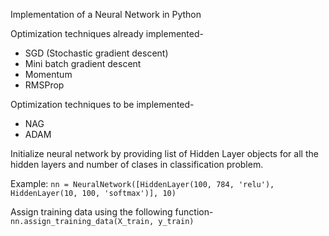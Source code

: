 Implementation of a Neural Network in Python

Optimization techniques already implemented-
- SGD (Stochastic gradient descent)
- Mini batch gradient descent
- Momentum
- RMSProp

Optimization techniques to be implemented-
- NAG
- ADAM

Initialize neural network by providing list of Hidden Layer objects for all the hidden layers and number of clases in classification problem.

Example:
```nn = NeuralNetwork([HiddenLayer(100, 784, 'relu'), HiddenLayer(10, 100, 'softmax')], 10)```

Assign training data using the following function-
```nn.assign_training_data(X_train, y_train)```